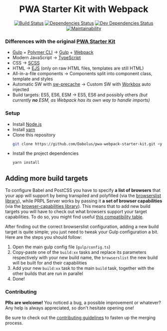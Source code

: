 <h1 align="center">PWA Starter Kit with Webpack</h1>
<p align="center">
  <a href="https://travis-ci.org/Dabolus/pwa-webpack-starter-kit"><img src="https://travis-ci.org/Dabolus/pwa-webpack-starter-kit.svg?branch=master" alt="Build Status"></a>
  <a href="https://david-dm.org/Dabolus/pwa-webpack-starter-kit"><img src="https://david-dm.org/Dabolus/pwa-webpack-starter-kit/status.svg" alt="Dependencies Status"></a>
  <a href="https://david-dm.org/Dabolus/pwa-webpack-starter-kit?type=dev"><img src="https://david-dm.org/Dabolus/pwa-webpack-starter-kit/dev-status.svg" alt="Dev Dependencies Status"></a>
  <a href="https://codeclimate.com/github/Dabolus/pwa-webpack-starter-kit/maintainability"><img src="https://api.codeclimate.com/v1/badges/33ee72825bfdd80bcd17/maintainability" alt="Maintainability"></a>
</p>

### Differences with the original [PWA Starter Kit](https://github.com/Polymer/pwa-starter-kit/)
- [Gulp](https://gulpjs.com/) + [Polymer CLI](https://github.com/Polymer/tools/tree/master/packages/cli) → [Gulp](https://gulpjs.com/) + [Webpack](https://webpack.js.org/)
- Modern JavaScript → [TypeScript](https://www.typescriptlang.org/)
- CSS → [SCSS](https://sass-lang.com/)
- HTML → [EJS](https://ejs.co/) (only on raw HTML files, templates are still HTML)
- All-in-a-file components → Components split into component class, template and styles
- Automatic SW with [sw-precache](https://github.com/GoogleChromeLabs/sw-precache) → Custom SW with [Workbox](https://github.com/GoogleChrome/workbox) auto injected
- Build targets: ES5, ES6, ESM → ES5, ES6 and possibly others _(but currently **no** ESM, as Webpack has its own way to handle imports)_

### Setup
- Install [Node.js](https://nodejs.org)
- Install [yarn](https://yarnpkg.com)
- Clone this repository
  ```bash
  git clone https://github.com/Dabolus/pwa-webpack-starter-kit.git <your-app-name> && cd <your-app-name>
  ```
- Install the project dependencies
  ```bash
  yarn install
  ```

## Adding more build targets
To configure Babel and PostCSS you have to specify **a list of browsers** that your app 
will support by being transpiled and polyfilled (via the 
[browserslist library](https://github.com/browserslist/browserslist)), while PRPL 
Server works by passing it **a set of browser capabilities** (via the 
[browser-capabilities library](https://github.com/Polymer/tools/tree/master/packages/browser-capabilities)). 
This means that to add new build targets you will have to check out what browsers 
support your target capabilities. To do so, you might find useful 
[this compatibility table](https://kangax.github.io/compat-table/es2016plus).

After finding out the correct browserslist configuration, adding a new build target is 
quite simple; you just need to tweak your Gulp configuration a bit. Here are the steps you should follow:
1. Open the main gulp config file (`gulp/config.ts`)
2. Copy-paste one of the `build:xx` tasks and replace its parameters respectively with 
   your new build name, the `browserslist` the new build will be built for and their 
   capabilities
3. Add your new `build:xx` task to the main `build` task, together with the other 
   builds that are run in parallel
4. Done!

### Contributing
**PRs are welcome!**
You noticed a bug, a possible improvement or whatever?
Any help is always appreciated, so don't hesitate opening one!

Be sure to check out the [contributing guidelines](CONTRIBUTING.md) to fasten
up the merging process.
